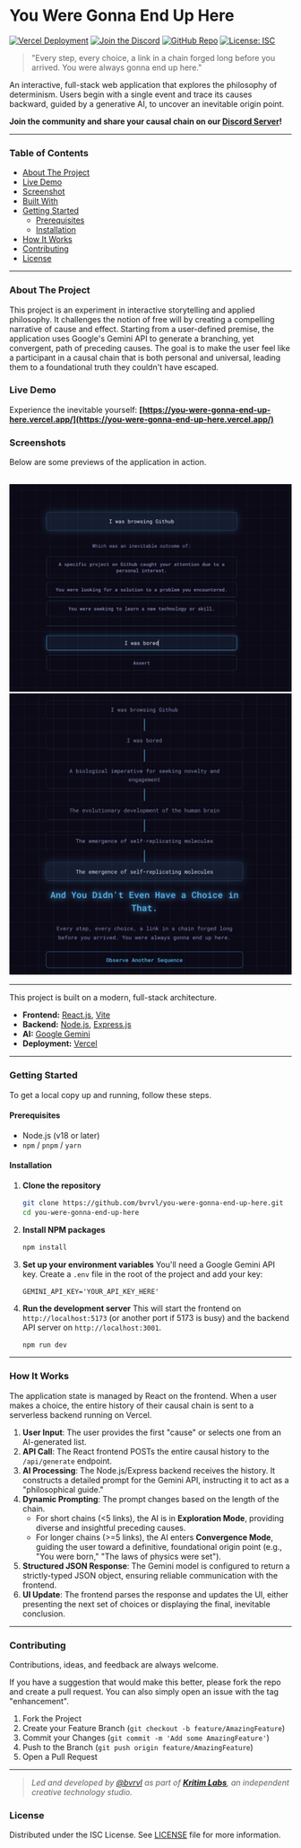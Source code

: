 # You Were Gonna End Up Here

[![Vercel Deployment](https://img.shields.io/badge/Vercel-Live_App-black?style=for-the-badge&logo=vercel)](https://you-were-gonna-end-up-here.vercel.app/)
[![Join the Discord](https://img.shields.io/badge/Discord-Join_Us-7289DA?style=for-the-badge&logo=discord&logoColor=white)](https://discord.gg/5aEuefvvAp)
[![GitHub Repo](https://img.shields.io/badge/GitHub-Repo-blue?style=for-the-badge&logo=github)](https://github.com/bvrvl/you-were-gonna-end-up-here)
[![License: ISC](https://img.shields.io/badge/License-ISC-purple?style=for-the-badge)](https://opensource.org/licenses/ISC)

> "Every step, every choice, a link in a chain forged long before you arrived. You were always gonna end up here."

An interactive, full-stack web application that explores the philosophy of determinism. Users begin with a single event and trace its causes backward, guided by a generative AI, to uncover an inevitable origin point.

**Join the community and share your causal chain on our [Discord Server](https://discord.gg/5aEuefvvAp)!**

---

### Table of Contents

- [About The Project](#about-the-project)
- [Live Demo](#live-demo)
- [Screenshot](#screenshot)
- [Built With](#built-with)
- [Getting Started](#getting-started)
  - [Prerequisites](#prerequisites)
  - [Installation](#installation)
- [How It Works](#how-it-works)
- [Contributing](#contributing)
- [License](#license)

---

### About The Project

This project is an experiment in interactive storytelling and applied philosophy. It challenges the notion of free will by creating a compelling narrative of cause and effect. Starting from a user-defined premise, the application uses Google's Gemini API to generate a branching, yet convergent, path of preceding causes. The goal is to make the user feel like a participant in a causal chain that is both personal and universal, leading them to a foundational truth they couldn't have escaped.

### Live Demo

Experience the inevitable yourself: **[https://you-were-gonna-end-up-here.vercel.app/](https://you-were-gonna-end-up-here.vercel.app/)**

### Screenshots

Below are some previews of the application in action.

<br />

<a href="https://github.com/bvrvl/you-were-gonna-end-up-here/blob/main/assets/screenshot1.png" target="_blank">
  <img src="./assets/screenshot1.png" alt="A screenshot showing the initial phase of the application after the user has defined a premise" width="700"/>
</a>

<br />

<a href="https://github.com/bvrvl/you-were-gonna-end-up-here/blob/main/assets/screenshot2.png" target="_blank">
  <img src="./assets/screenshot2.png" alt="A screenshot showing the end causal chain, with several nodes connected, and the user presented with the final cause" width="700"/>
</a>

---

This project is built on a modern, full-stack architecture.

-   **Frontend:** [React.js](https://reactjs.org/), [Vite](https://vitejs.dev/)
-   **Backend:** [Node.js](https://nodejs.org/), [Express.js](https://expressjs.com/)
-   **AI:** [Google Gemini](https://ai.google.dev/)
-   **Deployment:** [Vercel](https://vercel.com/)

---

### Getting Started

To get a local copy up and running, follow these steps.

#### Prerequisites

-   Node.js (v18 or later)
-   `npm` / `pnpm` / `yarn`

#### Installation

1.  **Clone the repository**
    ```sh
    git clone https://github.com/bvrvl/you-were-gonna-end-up-here.git
    cd you-were-gonna-end-up-here
    ```

2.  **Install NPM packages**
    ```sh
    npm install
    ```

3.  **Set up your environment variables**
    You'll need a Google Gemini API key. Create a `.env` file in the root of the project and add your key:
    ```.env
    GEMINI_API_KEY='YOUR_API_KEY_HERE'
    ```

4.  **Run the development server**
    This will start the frontend on `http://localhost:5173` (or another port if 5173 is busy) and the backend API server on `http://localhost:3001`.
    ```sh
    npm run dev
    ```

---

### How It Works

The application state is managed by React on the frontend. When a user makes a choice, the entire history of their causal chain is sent to a serverless backend running on Vercel.

1.  **User Input**: The user provides the first "cause" or selects one from an AI-generated list.
2.  **API Call**: The React frontend POSTs the entire causal history to the `/api/generate` endpoint.
3.  **AI Processing**: The Node.js/Express backend receives the history. It constructs a detailed prompt for the Gemini API, instructing it to act as a "philosophical guide."
4.  **Dynamic Prompting**: The prompt changes based on the length of the chain.
    -   For short chains (<5 links), the AI is in **Exploration Mode**, providing diverse and insightful preceding causes.
    -   For longer chains (>=5 links), the AI enters **Convergence Mode**, guiding the user toward a definitive, foundational origin point (e.g., "You were born," "The laws of physics were set").
5.  **Structured JSON Response**: The Gemini model is configured to return a strictly-typed JSON object, ensuring reliable communication with the frontend.
6.  **UI Update**: The frontend parses the response and updates the UI, either presenting the next set of choices or displaying the final, inevitable conclusion.

---

### Contributing

Contributions, ideas, and feedback are always welcome.

If you have a suggestion that would make this better, please fork the repo and create a pull request. You can also simply open an issue with the tag "enhancement".

1.  Fork the Project
2.  Create your Feature Branch (`git checkout -b feature/AmazingFeature`)
3.  Commit your Changes (`git commit -m 'Add some AmazingFeature'`)
4.  Push to the Branch (`git push origin feature/AmazingFeature`)
5.  Open a Pull Request

---
> *Led and developed by [@bvrvl](https://github.com/bvrvl) as part of [**Kritim Labs**](https://github.com/kritim-labs), an independent creative technology studio.*

### License

Distributed under the ISC License. See [LICENSE](https://github.com/bvrvl/you-were-gonna-end-up-here/LICENSE) file for more information.